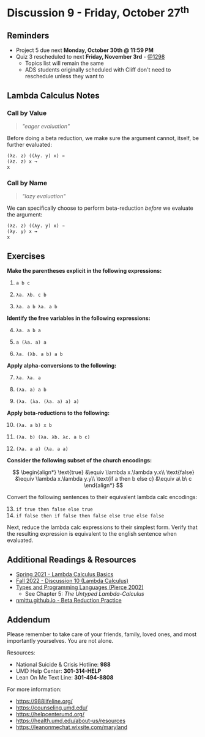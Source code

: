 # Discussion 9 - Friday, October 27<sup>th</sup>

## Reminders

- Project 5 due next **Monday, October 30th @ 11:59 PM**
- Quiz 3 rescheduled to next **Friday, November 3rd** - [@1298](https://piazza.com/class/lkimk0rc39wfi/post/1298)
  - Topics list will remain the same
  - ADS students originally scheduled with Cliff don't need to reschedule unless they want to

## Lambda Calculus Notes

### Call by Value

> _"eager evaluation"_

Before doing a beta reduction, we make sure the argument cannot, itself, be further evaluated:

```scheme
(λz. z) ((λy. y) x) →
(λz. z) x →
x
```

### Call by Name

> _"lazy evaluation"_

We can specifically choose to perform beta-reduction _before_ we evaluate the argument:

```scheme
(λz. z) ((λy. y) x) →
(λy. y) x →
x
```

## Exercises

**Make the parentheses explicit in the following expressions:**

1. `a b c`

2. `λa. λb. c b`

3. `λa. a b λa. a b`

**Identify the free variables in the following expressions:**

4. `λa. a b a`

5. `a (λa. a) a`

6. `λa. (λb. a b) a b`

**Apply alpha-conversions to the following:**

7. `λa. λa. a`

8. `(λa. a) a b`

9. `(λa. (λa. (λa. a) a) a)`

**Apply beta-reductions to the following:**

10. `(λa. a b) x b`

11. `(λa. b) (λa. λb. λc. a b c)`

12. `(λa. a a) (λa. a a)`

**Consider the following subset of the church encodings:**

$$
\begin{align*}
\text{true} &\equiv \lambda x.\lambda y.x\\
\text{false} &\equiv \lambda x.\lambda y.y\\
\text{if a then b else c} &\equiv a\ b\ c
\end{align*}
$$

Convert the following sentences to their equivalent lambda calc encodings:

13. `if true then false else true`
14. `if false then if false then false else true else false`

Next, reduce the lambda calc expressions to their simplest form. Verify that the resulting expression is equivalent to the english sentence when evaluated.

## Additional Readings & Resources

- [Spring 2021 - Lambda Calculus Basics](https://www.cs.umd.edu/class/spring2021/cmsc330/lectures/24-lambda-calc-1.pdf)
- [Fall 2022 - Discussion 10 (Lambda Calculus)](https://github.com/umd-cmsc330/fall2022/tree/main/discussions/discussion10#lambda-calculus)
- [Types and Programming Languages (Pierce 2002)](https://www.cs.sjtu.edu.cn/~kzhu/cs383/Pierce_Types_Programming_Languages.pdf)
  - See Chapter 5: _The Untyped Lambda-Calculus_
- [nmittu.github.io - Beta Reduction Practice](https://nmittu.github.io/330-problem-generator/beta_reduction.html)

## Addendum

Please remember to take care of your friends, family, loved ones, and most importantly yourselves. You are not alone.

Resources:

- National Suicide & Crisis Hotline: **988**
- UMD Help Center: **301-314-HELP**
- Lean On Me Text Line: **301-494-8808**

For more information:

- <https://988lifeline.org/>
- <https://counseling.umd.edu/>
- <https://helpcenterumd.org/>
- <https://health.umd.edu/about-us/resources>
- <https://leanonmechat.wixsite.com/maryland>
